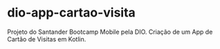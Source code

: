 # dio-app-cartao-visita
Projeto do Santander Bootcamp Mobile pela DIO. Criação de um App de Cartão de Visitas em Kotlin.
